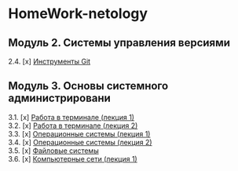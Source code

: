 # HomeWork-netology

## Модуль 2. Системы управления версиями


2.4. [x] [Инструменты Git](02-git-04-tools/README.md)
## Модуль 3. Основы системного администрировани

3.1. [x] [Работа в терминале (лекция 1)](03-sysadmin-01-terminal/README.md)  
3.2. [x] [Работа в терминале (лекция 2)](03-sysadmin-02-terminal/README.md)  
3.3. [х] [Операционные системы (лекция 1)](03-sysadmin-03-os/README.md)  
3.4. [х] [Операционные системы (лекция 2)](03-sysadmin-04-os/README.md)  
3.5. [х] [Файловые системы](03-sysadmin-05-fs/README.md)  
3.6. [x] [Компьютерные сети (лекция 1)](03-sysadmin-06-net/README.md)  

